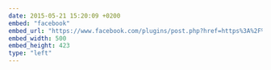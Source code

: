 ```yaml
---
date: 2015-05-21 15:20:09 +0200
embed: "facebook"
embed_url: "https://www.facebook.com/plugins/post.php?href=https%3A%2F%2Fwww.facebook.com%2Fmarta.ivanyshyn%2Fposts%2F1089828107699622%3A0&width=500"
embed_width: 500
embed_height: 423
type: "left"
---
```

